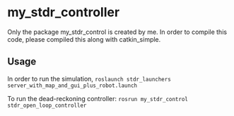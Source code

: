 # my_stdr_controller
Only the package my_stdr_control is created by me. In order to compile this code, please compiled this along with catkin_simple.

## Usage
In order to run the simulation,
`roslaunch stdr_launchers server_with_map_and_gui_plus_robot.launch`

To run the dead-reckoning controller:
`rosrun my_stdr_control stdr_open_loop_controller`
